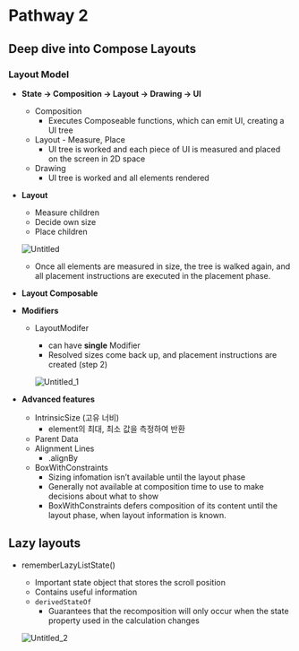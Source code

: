 # Pathway 2

## Deep dive into Compose Layouts

### Layout Model

- **State → Composition → Layout → Drawing → UI**
    - Composition
        - Executes Composeable functions, which can emit UI, creating a UI tree
    - Layout - Measure, Place
        - UI tree is worked and each piece of UI is measured and placed on the screen in 2D space
    - Drawing
        - UI tree is worked and all elements rendered
- **Layout**
    - Measure children
    - Decide own size
    - Place children
    
    ![Untitled](https://user-images.githubusercontent.com/87517193/204749253-2ac2228b-b4fd-4ff8-ad53-6de33adfb5f5.png)

    
    - Once all elements are measured in size, the tree is walked again, and all placement instructions are executed in the placement phase.
- **Layout Composable**
- **Modifiers**
    - LayoutModifer
        - can have **single** Modifier
        - Resolved sizes come back up, and placement instructions are created (step 2)
        
        ![Untitled_1](https://user-images.githubusercontent.com/87517193/204749497-4c300757-d0b9-4bec-ba8b-eef6165ab9eb.png)
        
- **Advanced features**
    - IntrinsicSize (고유 너비)
        - element의 최대, 최소 값을 측정하여 반환
    - Parent Data
    - Alignment Lines
        - .alignBy
    - BoxWithConstraints
        - Sizing infomation isn’t available until the layout phase
        - Generally not available at composition time to use to make decisions about what to show
        - BoxWithConstraints defers composition of its content until the layout phase, when layout information is known.

## Lazy layouts

- rememberLazyListState()
    - Important state object that stores the scroll position
    - Contains useful information
    - `derivedStateOf`
        - Guarantees that the recomposition will only occur when the state property used in the calculation changes
    
    ![Untitled_2](https://user-images.githubusercontent.com/87517193/204749599-fd196547-9d8e-4597-ac83-55b62d80f2f9.png)
